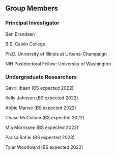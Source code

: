 ## Group Members

### Principal Investigator
Ben Brandsen

B.S. Calvin College

Ph.D. University of Illinois at Urbana-Champaign

NIH Postdoctoral Fellow: University of Washington

### Undergraduate Researchers

Gavril Ibaan (BS expected 2022)

Kelly Johnson (BS expected 2022)

Abbie Manse (BS expected 2022)

Chase McCollum (BS expected 2022)

Mia Morrissey (BS expected 2022)

Parisa Rafiei (BS expected 2023)

Tyler Woodward (BS expected 2022)
